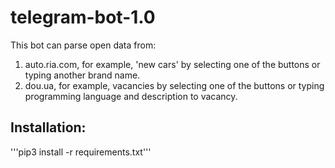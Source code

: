 # telegram-bot-1.0

This bot can parse open data from: 
1. auto.ria.com, for example, 'new cars' by selecting one of the buttons or typing another brand name.
2. dou.ua, for example, vacancies by selecting one of the buttons or typing programming language and description to vacancy.

## Installation: 

'''pip3 install -r requirements.txt'''
